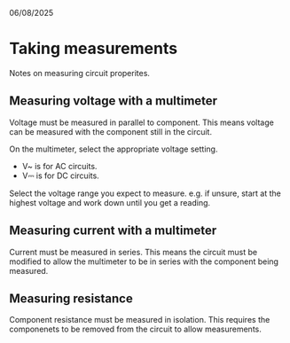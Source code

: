 06/08/2025

# Taking measurements

Notes on measuring circuit properites.

## Measuring voltage with a multimeter
Voltage must be measured in parallel to component.
This means voltage can be measured with the component still in the circuit.

On the multimeter, select the appropriate voltage setting.
- V~ is for AC circuits.
- V⎓ is for DC circuits.

Select the voltage range you expect to measure.
e.g. if unsure, start at the highest voltage and work down until you get a reading.

## Measuring current with a multimeter
Current must be measured in series. This means the circuit must be modified to allow the multimeter to be in series with the component being measured.

## Measuring resistance
Component resistance must be measured in isolation.
This requires the componenets to be removed from the circuit to allow measurements.
